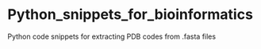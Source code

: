 # Python_snippets_for_bioinformatics
Python code snippets for extracting PDB codes from .fasta files

